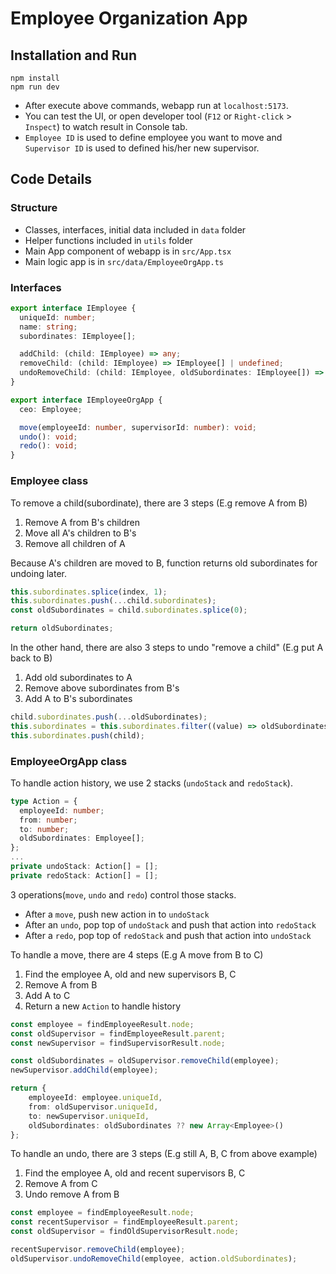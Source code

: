 # Employee Organization App

## Installation and Run

```shell
npm install
npm run dev
```

- After execute above commands, webapp run at `localhost:5173`.
- You can test the UI, or open developer tool (`F12` or `Right-click` > `Inspect`) to watch result in Console tab.
- `Employee ID` is used to define employee you want to move and `Supervisor ID` is used to defined his/her new supervisor.

## Code Details

### Structure

- Classes, interfaces, initial data included in `data` folder
- Helper functions included in `utils` folder
- Main App component of webapp is in `src/App.tsx`
- Main logic app is in `src/data/EmployeeOrgApp.ts`

### Interfaces

```typescript
export interface IEmployee {
  uniqueId: number;
  name: string;
  subordinates: IEmployee[];

  addChild: (child: IEmployee) => any;
  removeChild: (child: IEmployee) => IEmployee[] | undefined;
  undoRemoveChild: (child: IEmployee, oldSubordinates: IEmployee[]) => any;
}

export interface IEmployeeOrgApp {
  ceo: Employee;

  move(employeeId: number, supervisorId: number): void;
  undo(): void;
  redo(): void;
}
```

### Employee class

To remove a child(subordinate), there are 3 steps (E.g remove A from B)

1. Remove A from B's children
2. Move all A's children to B's
3. Remove all children of A

Because A's children are moved to B, function returns old subordinates for undoing later.

```typescript
this.subordinates.splice(index, 1);
this.subordinates.push(...child.subordinates);
const oldSubordinates = child.subordinates.splice(0);

return oldSubordinates;
```

In the other hand, there are also 3 steps to undo "remove a child" (E.g put A back to B)

1. Add old subordinates to A
2. Remove above subordinates from B's
3. Add A to B's subordinates

```typescript
child.subordinates.push(...oldSubordinates);
this.subordinates = this.subordinates.filter((value) => oldSubordinates.indexOf(value) < 0);
this.subordinates.push(child);
```

### EmployeeOrgApp class

To handle action history, we use 2 stacks (`undoStack` and `redoStack`).

```typescript
type Action = {
  employeeId: number;
  from: number;
  to: number;
  oldSubordinates: Employee[];
};
...
private undoStack: Action[] = [];
private redoStack: Action[] = [];
```

3 operations(`move`, `undo` and `redo`) control those stacks.

- After a `move`, push new action in to `undoStack`
- After an `undo`, pop top of `undoStack` and push that action into `redoStack`
- After a `redo`, pop top of `redoStack` and push that action into `undoStack`

To handle a move, there are 4 steps (E.g A move from B to C)

1. Find the employee A, old and new supervisors B, C
2. Remove A from B
3. Add A to C
4. Return a new `Action` to handle history

```typescript
const employee = findEmployeeResult.node;
const oldSupervisor = findEmployeeResult.parent;
const newSupervisor = findSupervisorResult.node;

const oldSubordinates = oldSupervisor.removeChild(employee);
newSupervisor.addChild(employee);

return {
    employeeId: employee.uniqueId,
    from: oldSupervisor.uniqueId,
    to: newSupervisor.uniqueId,
    oldSubordinates: oldSubordinates ?? new Array<Employee>()
};
```

To handle an undo, there are 3 steps (E.g still A, B, C from above example)

1. Find the employee A, old and recent supervisors B, C
2. Remove A from C
3. Undo remove A from B

```typescript
const employee = findEmployeeResult.node;
const recentSupervisor = findEmployeeResult.parent;
const oldSupervisor = findOldSupervisorResult.node;

recentSupervisor.removeChild(employee);
oldSupervisor.undoRemoveChild(employee, action.oldSubordinates);
```
